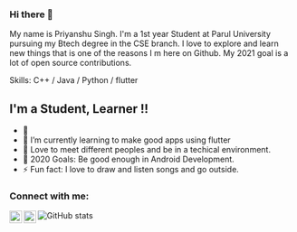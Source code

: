 ### Hi there 👋


My name is Priyanshu Singh. I'm a 1st year Student at Parul University pursuing my Btech degree in the CSE branch. I love to explore and learn new things that is one of the reasons I m here on Github. My 2021 goal is a lot of open source contributions.

Skills: C++ / Java / Python / flutter

## I'm a Student,  Learner !!

- 🔭 
- 🌱 I’m currently learning to make good apps using flutter
- 👯 Love to meet different peoples and be in a techical environment.
- 🥅 2020 Goals: Be good enough in Android Development.
- ⚡ Fun fact: I love to draw and listen songs and go outside.


### Connect with me:



[<img align="left" alt="codeSTACKr | LinkedIn" width="22px" src="https://cdn.jsdelivr.net/npm/simple-icons@v3/icons/linkedin.svg" />][linkedin]
[<img align="left" alt="codeSTACKr | Instagram" width="22px" src="https://cdn.jsdelivr.net/npm/simple-icons@v3/icons/instagram.svg" />][instagram] 

![GitHub stats](https://github-readme-stats.vercel.app/api?username=Priyanshu-Singhz&show_icons=true)  


[instagram]: https://instagram.com/priyanshu2910
[linkedin]: https://www.linkedin.com/in/priyanshusingha/